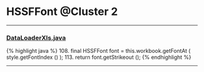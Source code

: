 # HSSFFont @Cluster 2

***

### [DataLoaderXls.java](https://searchcode.com/codesearch/view/73880973/)
{% highlight java %}
108. final HSSFFont font = this.workbook.getFontAt ( style.getFontIndex () );
113. return font.getStrikeout ();
{% endhighlight %}

***

